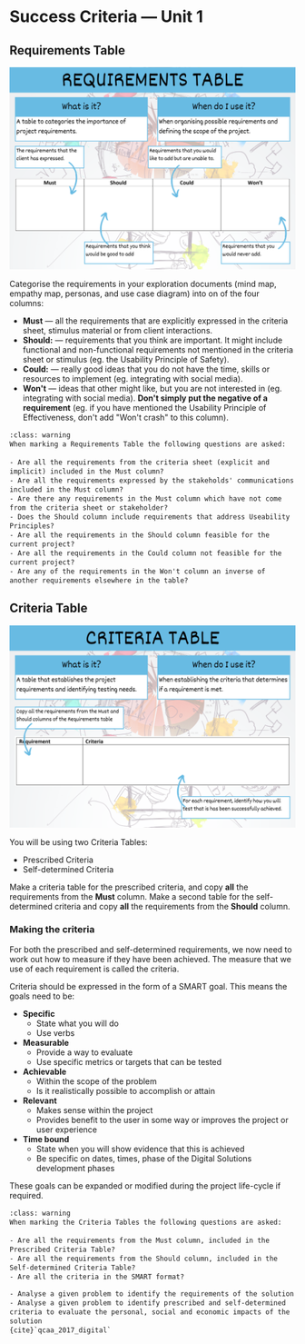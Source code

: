# Success Criteria &mdash; Unit 1

## Requirements Table

![Requirements Table Summary](assets/requirements_table.png)

Categorise the requirements in your exploration documents (mind map, empathy map, personas, and use case diagram) into on of the four columns:

- **Must** &mdash; all the requirements that are explicitly expressed in the criteria sheet, stimulus material or from client interactions.
- **Should:** &mdash; requirements that you think are important. It might include functional and non-functional requirements not mentioned in the criteria sheet or stimulus (eg. the Usability Principle of Safety).
- **Could:** &mdash; really good ideas that you do not have the time, skills or resources to implement (eg. integrating with social media).
- **Won't** &mdash; ideas that other might like, but you are not interested in (eg. integrating with social media). **Don't simply put the negative of a requirement** (eg. if you have mentioned the Usability Principle of Effectiveness, don't add "Won't crash" to this column).

```{admonition} Checking the Requirements Table for Unit 1
:class: warning
When marking a Requirements Table the following questions are asked:

- Are all the requirements from the criteria sheet (explicit and implicit) included in the Must column?
- Are all the requirements expressed by the stakeholds' communications included in the Must column?
- Are there any requirements in the Must column which have not come from the criteria sheet or stakeholder?
- Does the Should column include requirements that address Useability Principles?
- Are all the requirements in the Should column feasible for the current project?
- Are all the requirements in the Could column not feasible for the current project?
- Are any of the requirements in the Won't column an inverse of another requirements elsewhere in the table?
```

## Criteria Table

![Criteria Table Summary](assets/criteria_table.png)

You will be using two Criteria Tables:

- Prescribed Criteria
- Self-determined Criteria

Make a criteria table for the prescribed criteria, and copy **all** the requirements from the **Must** column. Make a second table for the self-determined criteria and copy **all** the requirements from the **Should** column.

### Making the criteria

For both the prescribed and self-determined requirements, we now need to work out how to measure if they have been achieved. The measure that we use of each requirement is called the criteria.

Criteria should be expressed in the form of a SMART goal. This means the goals need to be:

- **Specific**
  - State what you will do
  - Use verbs
- **Measurable**
  - Provide a way to evaluate
  - Use specific metrics or targets that can be tested
- **Achievable**
  - Within the scope of the problem
  - Is it realistically possible to accomplish or attain
- **Relevant**
  - Makes sense within the project
  - Provides benefit to the user in some way or improves the project or user experience
- **Time bound**
  - State when you will show evidence that this is achieved
  - Be specific on dates, times, phase of the Digital Solutions development phases

These goals can be expanded or modified during the project life-cycle if required.

```{admonition} Checking Criteria Tables for Unit 1
:class: warning
When marking the Criteria Tables the following questions are asked:

- Are all the requirements from the Must column, included in the Prescribed Criteria Table?
- Are all the requirements from the Should column, included in the Self-determined Criteria Table?
- Are all the criteria in the SMART format?
```

```{admonition} Unit 1 subject matter covered:
- Analyse a given problem to identify the requirements of the solution
- Analyse a given problem to identify prescribed and self-determined criteria to evaluate the personal, social and economic impacts of the solution
{cite}`qcaa_2017_digital`
```
